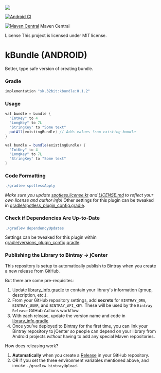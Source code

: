[![](https://jitpack.io/v/hanibalsk/kbundle.svg)](https://jitpack.io/#hanibalsk/kbundle)

[![Android CI](https://github.com/hanibalsk/kbundle/actions/workflows/android.yml/badge.svg)](https://github.com/hanibalsk/kbundle/actions/workflows/android.yml)

[![Maven Central](https://maven-badges.herokuapp.com/maven-central/sk.32bit/kbundle/badge.svg?style=plastic)](https://maven-badges.herokuapp.com/maven-central/sk.32bit/kbundle)
Maven Central

License This project is licensed under MIT license.

# kBundle (ANDROID)

Better, type safe version of creating bundle.

### Gradle

```gradle
implementation "sk.32bit:kbundle:0.1.2"
```

### Usage

```gradle
val bundle = bundle {
  "IntKey" to 4
  "LongKey" to 7L
  "StringKey" to "Some text"
  putAll(existingBundle) // Adds values from existing bundle
}
```

```gradle
val bundle = bundle(existingBundle) {
  "IntKey" to 4
  "LongKey" to 7L
  "StringKey" to "Some text"
}
```

### Code Formatting

```gradle
./gradlew spotlessApply
```

*Make sure you update [spotless.license.kt](spotless.license.kt) and [LICENSE.md](LICENSE.md) to reflect your own
license and author info!* Other settings for this plugin can be tweaked
in [gradle/spotless_plugin_config.gradle](gradle/spotless_plugin_config.gradle).

### Check if Dependencies Are Up-to-Date

```gradle
./gradlew dependencyUpdates
```

Settings can be tweaked for this plugin
within [gradle/versions_plugin_config.gradle](gradle/versions_plugin_config.gradle).

### Publishing the Library to Bintray -> jCenter

This repository is setup to automatically publish to Bintray when you create a new release from GitHub.

But there are some pre-requisites:

1. Update [library_info.gradle](library_info.gradle) to contain your library's information (group, description, etc.).
2. From your GitHub repository settings, add **secrets** for `BINTRAY_ORG`, `BINTRAY_USER`, and `BINTRAY_API_KEY`. These
   will be used by the `Bintray Release` GitHub Actions workflow.
3. With each release, update the version name and code in [library_info.gradle](library_info.gradle#L6-L8).
4. Once you've deployed to Bintray for the first time, you can link your Bintray repository to jCenter so people can
   depend on your library from Android projects _without_ having to add any special Maven repositories.

How does releasing work?

1. **Automatically** when you create
   a [Release](https://help.github.com/en/github/administering-a-repository/releasing-projects-on-github)
   in your GitHub repository.
2. OR if you set the three environment variables mentioned above, and invoke `./gradlew bintrayUpload`.
